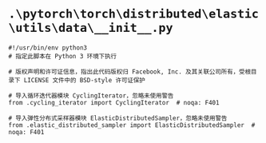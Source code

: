 # `.\pytorch\torch\distributed\elastic\utils\data\__init__.py`

```
#!/usr/bin/env python3
# 指定此脚本在 Python 3 环境下执行

# 版权声明和许可证信息，指出此代码版权归 Facebook, Inc. 及其关联公司所有，受根目录下 LICENSE 文件中的 BSD-style 许可证保护

# 导入循环迭代器模块 CyclingIterator，忽略未使用警告
from .cycling_iterator import CyclingIterator  # noqa: F401

# 导入弹性分布式采样器模块 ElasticDistributedSampler，忽略未使用警告
from .elastic_distributed_sampler import ElasticDistributedSampler  # noqa: F401
```
